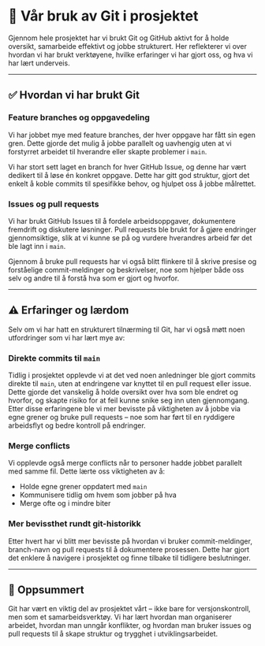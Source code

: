 
# 🔁 Vår bruk av Git i prosjektet

Gjennom hele prosjektet har vi brukt Git og GitHub aktivt for å holde oversikt, samarbeide effektivt og jobbe strukturert. Her reflekterer vi over hvordan vi har brukt verktøyene, hvilke erfaringer vi har gjort oss, og hva vi har lært underveis.

---

## ✅ Hvordan vi har brukt Git

###  Feature branches og oppgavedeling
Vi har jobbet mye med feature branches, der hver oppgave har fått sin egen gren. Dette gjorde det mulig å jobbe parallelt og uavhengig uten at vi forstyrret arbeidet til hverandre eller skapte problemer i `main`.

Vi har stort sett laget en branch for hver GitHub Issue, og denne har vært dedikert til å løse én konkret oppgave. Dette har gitt god struktur, gjort det enkelt å koble commits til spesifikke behov, og hjulpet oss å jobbe målrettet.

###  Issues og pull requests
Vi har brukt GitHub Issues til å fordele arbeidsoppgaver, dokumentere fremdrift og diskutere løsninger. Pull requests ble brukt for å gjøre endringer gjennomsiktige, slik at vi kunne se på og vurdere hverandres arbeid før det ble lagt inn i `main`.

Gjennom å bruke pull requests har vi også blitt flinkere til å skrive presise og forståelige commit-meldinger og beskrivelser, noe som hjelper både oss selv og andre til å forstå hva som er gjort og hvorfor.

---

## ⚠️ Erfaringer og lærdom

Selv om vi har hatt en strukturert tilnærming til Git, har vi også møtt noen utfordringer som vi har lært mye av:

###  Direkte commits til `main`
Tidlig i prosjektet opplevde vi at det ved noen anledninger ble gjort commits direkte til `main`, uten at endringene var knyttet til en pull request eller issue. Dette gjorde det vanskelig å holde oversikt over hva som ble endret og hvorfor, og skapte risiko for at feil kunne snike seg inn uten gjennomgang. Etter disse erfaringene ble vi mer bevisste på viktigheten av å jobbe via egne grener og bruke pull requests – noe som har ført til en ryddigere arbeidsflyt og bedre kontroll på endringer.


###  Merge conflicts
Vi opplevde også merge conflicts når to personer hadde jobbet parallelt med samme fil. Dette lærte oss viktigheten av å:
- Holde egne grener oppdatert med `main`
- Kommunisere tidlig om hvem som jobber på hva
- Merge ofte og i mindre biter

###  Mer bevissthet rundt git-historikk
Etter hvert har vi blitt mer bevisste på hvordan vi bruker commit-meldinger, branch-navn og pull requests til å dokumentere prosessen. Dette har gjort det enklere å navigere i prosjektet og finne tilbake til tidligere beslutninger.

---

## 🧠 Oppsummert

Git har vært en viktig del av prosjektet vårt – ikke bare for versjonskontroll, men som et samarbeidsverktøy. Vi har lært hvordan man organiserer arbeidet, hvordan man unngår konflikter, og hvordan man bruker issues og pull requests til å skape struktur og trygghet i utviklingsarbeidet. 

